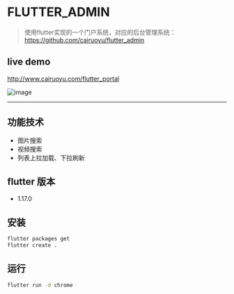 # FLUTTER_ADMIN

> 使用flutter实现的一个门户系统，对应的后台管理系统：https://github.com/cairuoyu/flutter_admin

## live demo
http://www.cairuoyu.com/flutter_portal

![image](http://cairuoyu.com/screenshots/flutter_portal_image.png)

---
## 功能技术
* 图片搜索
* 视频搜索
* 列表上拉加载、下拉刷新

## flutter 版本
* 1.17.0

## 安装
```bash
flutter packages get
flutter create .
```

## 运行
```bash
flutter run -d chrome
```
